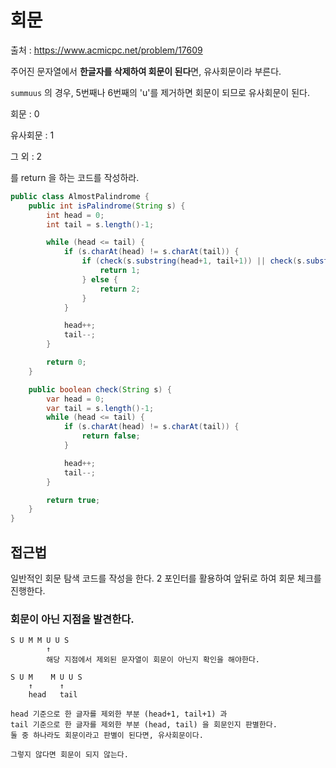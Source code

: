 # 회문
출처 : https://www.acmicpc.net/problem/17609

주어진 문자열에서 **한글자를 삭제하여 회문이 된다**면, 유사회문이라 부른다.

`summuus` 의 경우, 5번째나 6번째의 'u'를 제거하면 회문이 되므로 유사회문이 된다.

회문 : 0

유사회문 : 1

그 외 : 2

를 return 을 하는 코드를 작성하라.

```Java
public class AlmostPalindrome {
    public int isPalindrome(String s) {
        int head = 0;
        int tail = s.length()-1;

        while (head <= tail) {
            if (s.charAt(head) != s.charAt(tail)) {
                if (check(s.substring(head+1, tail+1)) || check(s.substring(head, tail))) {
                    return 1;
                } else {
                    return 2;
                }
            }

            head++;
            tail--;
        }

        return 0;
    }

    public boolean check(String s) {
        var head = 0;
        var tail = s.length()-1;
        while (head <= tail) {
            if (s.charAt(head) != s.charAt(tail)) {
                return false;
            }

            head++;
            tail--;
        }

        return true;
    }
}

```

## 접근법

일반적인 회문 탐색 코드를 작성을 한다. 2 포인터를 활용하여 앞뒤로 하여 회문 체크를 진행한다.

### 회문이 아닌 지점을 발견한다.
```
S U M M U U S
        ↑
        해당 지점에서 제외된 문자열이 회문이 아닌지 확인을 해야한다.
        
S U M    M U U S        
    ↑      ↑
    head   tail
    
head 기준으로 한 글자를 제외한 부분 (head+1, tail+1) 과
tail 기준으로 한 글자를 제외한 부분 (head, tail) 을 회문인지 판별한다.
둘 중 하나라도 회문이라고 판별이 된다면, 유사회문이다.

그렇지 않다면 회문이 되지 않는다.
```

